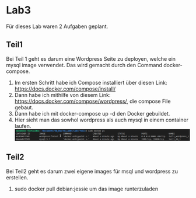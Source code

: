 # Lab3
Für dieses Lab waren 2 Aufgaben geplant.

## Teil1
Bei Teil 1 geht es darum eine Wordpress Seite zu deployen, welche ein mysql image verwendet. Das wird gemacht durch den Command docker-compose.

1. Im ersten Schritt habe ich Compose installiert über diesen Link: https://docs.docker.com/compose/install/
2. Dann habe ich mithilfe von diesem Link: https://docs.docker.com/compose/wordpress/, die compose File gebaut.
3. Dann habe ich mit docker-compose up -d den Docker gebuildet.
4. Hier sieht man das sowhol wordpress als auch mysql in einem container laufen.
![Build](screen1.png)

## Teil2
Bei Teil2 geht es darum zwei eigene images für msql und wordpress zu erstellen.

1. sudo docker pull debian:jessie um das image runterzuladen